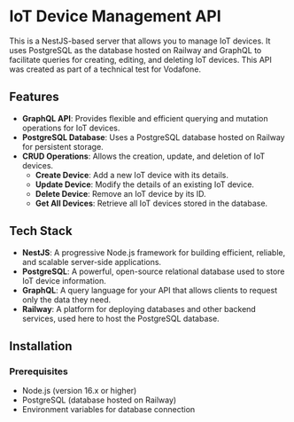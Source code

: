 # IoT Device Management API

This is a NestJS-based server that allows you to manage IoT devices. It uses PostgreSQL as the database hosted on Railway and GraphQL to facilitate queries for creating, editing, and deleting IoT devices. This API was created as part of a technical test for Vodafone.

## Features

- **GraphQL API**: Provides flexible and efficient querying and mutation operations for IoT devices.
- **PostgreSQL Database**: Uses a PostgreSQL database hosted on Railway for persistent storage.
- **CRUD Operations**: Allows the creation, update, and deletion of IoT devices.
  - **Create Device**: Add a new IoT device with its details.
  - **Update Device**: Modify the details of an existing IoT device.
  - **Delete Device**: Remove an IoT device by its ID.
  - **Get All Devices**: Retrieve all IoT devices stored in the database.

## Tech Stack

- **NestJS**: A progressive Node.js framework for building efficient, reliable, and scalable server-side applications.
- **PostgreSQL**: A powerful, open-source relational database used to store IoT device information.
- **GraphQL**: A query language for your API that allows clients to request only the data they need.
- **Railway**: A platform for deploying databases and other backend services, used here to host the PostgreSQL database.

## Installation

### Prerequisites

- Node.js (version 16.x or higher)
- PostgreSQL (database hosted on Railway)
- Environment variables for database connection